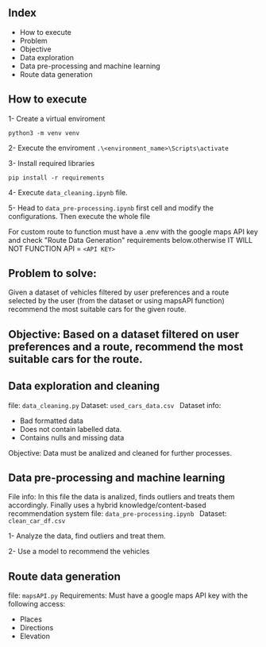 ## Index

* How to execute
* Problem
* Objective
* Data exploration
* Data pre-processing and machine learning
* Route data generation

## How to execute

1- Create a virtual enviroment

`python3 -m venv venv `

2- Execute the enviroment
`.\<environment_name>\Scripts\activate`

3- Install required libraries

`pip install -r requirements`

4- Execute `data_cleaning.ipynb` file.

5- Head to `data_pre-processing.ipynb` first cell and modify the configurations. Then execute the whole file

For custom route to function must have a .env with the google maps API key and check "Route Data Generation" requirements below.otherwise IT WILL NOT FUNCTION
API = `<API KEY>`

## Problem to solve:

Given a dataset of vehicles filtered by user preferences and a route selected by the user (from the dataset or using mapsAPI function) recommend the most suitable cars for the given route.

## Objective: Based on a dataset filtered on user preferences and a route, recommend the most suitable cars for the route.

## Data exploration and cleaning

file: `data_cleaning.py`
Dataset: `used_cars_data.csv `
Dataset info:

* Bad formatted data
* Does not contain labelled data.
* Contains nulls and missing data

Objective: Data must be analized and cleaned for further processes.

## Data pre-processing and machine learning

File info: In this file the data is analized, finds outliers and treats them accordingly. Finally uses a hybrid knowledge/content-based recommendation system
file: `data_pre-processing.ipynb `
Dataset: `clean_car_df.csv`

1- Analyze the data, find outliers and treat them.

2- Use a model to recommend the vehicles

## Route data generation

file: `mapsAPI.py`
Requirements: Must have a google maps API key with the following access:

* Places
* Directions
* Elevation
